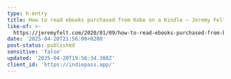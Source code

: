 ```yaml
---
type: h-entry
title: How to read ebooks purchased from Kobo on a Kindle – Jeremy Felt
like-of: >-
  https://jeremyfelt.com/2020/01/09/how-to-read-ebooks-purchased-from-kobo-on-a-kindle/
date: '2025-04-20T21:56:00+0200'
post-status: published
sensitive: 'false'
updated: '2025-04-20T19:56:34.388Z'
client_id: 'https://indiepass.app/'
---
```


